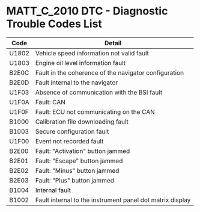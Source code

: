 # MATT_C_2010 DTC - Diagnostic Trouble Codes List

| Code | Detail |
| - | - |
| U1802 | Vehicle speed information not valid fault |
| U1803 | Engine oil level information fault |
| B2E0C | Fault in the coherence of the navigator configuration |
| B2E0D | Fault internal to the navigator |
| U1F03 | Absence of communication with the BSI fault |
| U1F0A | Fault: CAN |
| U1F0F | Fault: ECU not communicating on the CAN |
| B1000 | Calibration file downloading fault |
| B1003 | Secure configuration fault |
| U1F00 | Event not recorded fault |
| B2E00 | Fault: "Activation" button jammed |
| B2E01 | Fault: "Escape" button jammed |
| B2E02 | Fault: "Minus" button jammed |
| B2E03 | Fault: "Plus" button jammed |
| B1004 | Internal fault |
| B1002 | Fault internal to the instrument panel dot matrix display |
